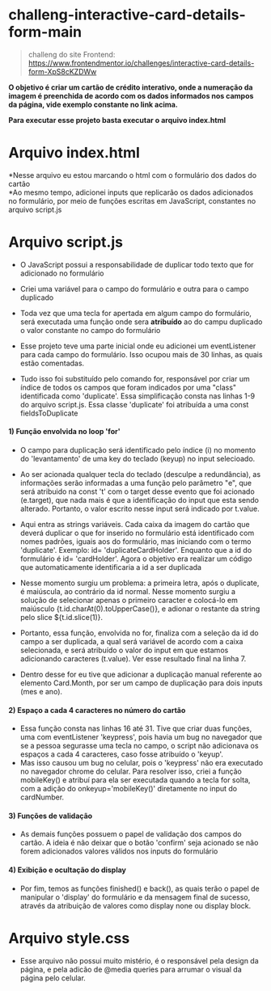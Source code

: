 # challeng-interactive-card-details-form-main

> challeng do site Frontend: https://www.frontendmentor.io/challenges/interactive-card-details-form-XpS8cKZDWw

**O objetivo é criar um cartão de crédito interativo, onde a numeração da imagem é preenchida de acordo com os dados informados nos campos da página, vide exemplo constante no link acima.**

**Para executar esse projeto basta executar o arquivo index.html**

# Arquivo index.html
  *Nesse arquivo eu estou marcando o html com o formulário dos dados do cartão  
  *Ao mesmo tempo, adicionei inputs que replicarão os dados adicionados no formulário, por meio de funções escritas em JavaScript, constantes no arquivo script.js
  
# Arquivo script.js
  * O JavaScript possui a responsabilidade de duplicar todo texto que for adicionado no formulário  
  * Criei uma variável para o campo do formulário e outra para o campo duplicado  
  * Toda vez que uma tecla for apertada em algum campo do formulário, será executada uma função onde sera **atribuído** ao do campu duplicado o valor constante no campo do formulário
  * Esse projeto teve uma parte inicial onde eu adicionei um eventListener para cada campo do formulário. Isso ocupou mais de 30 linhas, as quais estão comentadas.
  
  * Tudo isso foi substituído pelo comando for, responsável por criar um índice de todos os campos que foram indicados por uma "class" identificada como 'duplicate'. Essa simplificação consta nas linhas 1-9 do arquivo script.js. Essa classe 'duplicate' foi atribuída a uma const fieldsToDuplicate
  
  #### 1) Função envolvida no loop 'for' <h4>
  * O campo para duplicação será identificado pelo índice (i) no momento do 'levantamento' de uma key do teclado (keyup) no input selecioado. 
  
  * Ao ser acionada qualquer tecla do teclado (desculpe a redundância), as informações serão informadas a uma função pelo parâmetro "e", que será atribuido na const 't' com o target desse evento que foi acionado (e.target), que nada mais é que a identificação do input que esta sendo alterado. Portanto, o valor escrito nesse input será indicado por t.value.
  
  * Aqui entra as strings variáveis. Cada caixa da imagem do cartão que deverá duplicar o que for inserido no formulário está identificado com nomes padrões, iguais aos do formulário, mas iniciando com o termo 'duplicate'. Exemplo: id= 'duplicateCardHolder'. Enquanto que a id do formulário é id= 'cardHolder'. Agora o objetivo era realizar um código que automaticamente identificaria a id a ser duplicada
  
  * Nesse momento surgiu um problema: a primeira letra, após o duplicate, é maiúscula, ao contrário da id normal. Nesse momento surgiu a solução de selecionar apenas o primeiro caracter e colocá-lo em maiúsculo {t.id.charAt(0).toUpperCase()}, e adionar o restante da string pelo slice ${t.id.slice(1)}.
  
  * Portanto, essa função, envolvida no for, finaliza com a seleção da id do campo a ser duplicada, a qual será variável de acordo com a caixa selecionada, e será atribuído o valor do input em que estamos adicionando caracteres (t.value). Ver esse resultado final na linha 7.
  
  * Dentro desse for eu tive que adicionar a duplicação manual referente ao elemento Card.Month, por ser um campo de duplicação para dois inputs (mes e ano).
 
 #### 2) Espaço a cada 4 caracteres no número do cartão <h4>
 * Essa função consta nas linhas 16 até 31. Tive que criar duas funções, uma com eventListener 'keypress', pois havia um bug no navegador que se a pessoa segurasse uma tecla no campo, o script não adicionava os espaços a cada 4 caracteres, caso fosse atribuído o 'keyup'.
 * Mas isso causou um bug no celular, pois o 'keypress' não era executado no navegador chrome do celular. Para resolver isso, criei a função mobileKey() e atribuí para ela ser executada quando a tecla for solta, com a adição do onkeyup='mobileKey()' diretamente no input do cardNumber.
 
 #### 3) Funções de validação <h4>
 * As demais funções possuem o papel de validação dos campos do cartão. A ideia é não deixar que o botão 'confirm' seja acionado se não forem adicionados valores válidos nos inputs do formulário
 
 #### 4) Exibição e ocultação do display <h4>
 * Por fim, temos as funções finished() e back(), as quais terão o papel de manipular o 'display' do formulário e da mensagem final de sucesso, através da atribuição de valores como display none ou display block. 
 
 # Arquivo style.css
 * Esse arquivo não possui muito mistério, é o responsável  pela design da página, e pela adicão de @media queries para arrumar o visual da página pelo celular.
